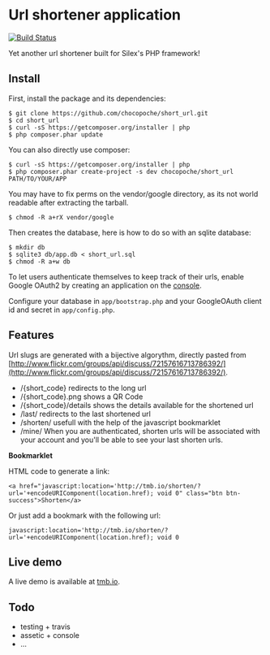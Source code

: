# Url shortener application

[![Build Status](https://travis-ci.org/chocopoche/short_url.png?branch=master)](https://travis-ci.org/chocopoche/short_url)

Yet another url shortener built for Silex's PHP framework!

## Install

First, install the package and its dependencies: 

    $ git clone https://github.com/chocopoche/short_url.git
    $ cd short_url
    $ curl -sS https://getcomposer.org/installer | php
    $ php composer.phar update

You can also directly use composer:

    $ curl -sS https://getcomposer.org/installer | php
    $ php composer.phar create-project -s dev chocopoche/short_url PATH/TO/YOUR/APP

You may have to fix perms on the vendor/google directory, as its not world 
readable after extracting the tarball.

    $ chmod -R a+rX vendor/google

Then creates the database, here is how to do so with an sqlite database:

    $ mkdir db
    $ sqlite3 db/app.db < short_url.sql
    $ chmod -R a+w db

To let users authenticate themselves to keep track of their urls, enable
Google OAuth2 by creating an application on the [console](https://code.google.com/apis/console/).

Configure your database in `app/bootstrap.php` and your GoogleOAuth client id
and secret in `app/config.php`.

## Features

Url slugs are generated with a bijective algorythm, directly pasted from 
[http://www.flickr.com/groups/api/discuss/72157616713786392/](http://www.flickr.com/groups/api/discuss/72157616713786392/).

- /{short_code} redirects to the long url
- /{short_code}.png shows a QR Code
- /{short_code}/details shows the details available for the shortened url
- /last/ redirects to the last shortened url
- /shorten/ usefull with the help of the javascript bookmarklet
- /mine/ When you are authenticated, shorten urls will be associated with your account and you'll be able to see your last shorten urls.

**Bookmarklet** 

HTML code to generate a link:

    <a href="javascript:location='http://tmb.io/shorten/?url='+encodeURIComponent(location.href); void 0" class="btn btn-success">Shorten</a>

Or just add a bookmark with the following url:

    javascript:location='http://tmb.io/shorten/?url='+encodeURIComponent(location.href); void 0

## Live demo

A live demo is available at [tmb.io](http://tmb.io).

## Todo

- testing + travis
- assetic + console
- ...

